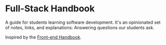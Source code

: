 # Full-Stack Handbook

A guide for students learning software development. It's an opinionated set of notes, links, and explanations: Answering questions our students ask.

Inspired by the [Front-end Handbook](http://www.frontendhandbook.com/).